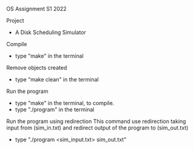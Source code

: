 OS Assignment S1 2022

Project

- A Disk Scheduling Simulator

Compile

- type "make" in the terminal

Remove objects created

- type "make clean" in the terminal

Run the program

- type "make" in the terminal, to compile.
- type "./program" in the terminal

Run the program using redirection
This command use redirection taking input from (sim_in.txt) and redirect output of the program to (sim_out.txt)

- type "./program <sim_input.txt> sim_out.txt"
